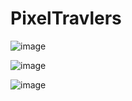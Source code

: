# PixelTravlers

![image](https://github.com/glennwiz/PixelTravlers/assets/195927/d27ed5d8-42f9-488a-9572-e7444dbe0643)

![image](https://github.com/glennwiz/PixelTravlers/assets/195927/58cff52d-7477-45dc-85c3-920aa822fe92)


![image](https://github.com/glennwiz/PixelTravlers/assets/195927/38280462-d053-4f7f-9c5e-f64dba968918)
